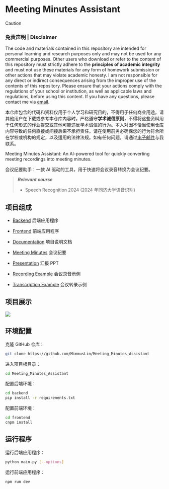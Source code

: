 # Meeting Minutes Assistant

> [!CAUTION]
> ### 免责声明 | Disclaimer
>
> The code and materials contained in this repository are intended for personal learning and research purposes only and may not be used for any commercial purposes. Other users who download or refer to the content of this repository must strictly adhere to the **principles of academic integrity** and must not use these materials for any form of homework submission or other actions that may violate academic honesty. I am not responsible for any direct or indirect consequences arising from the improper use of the contents of this repository. Please ensure that your actions comply with the regulations of your school or institution, as well as applicable laws and regulations, before using this content. If you have any questions, please contact me via [email](mailto:minmuslin@outlook.com).
>
> 本仓库包含的代码和资料仅用于个人学习和研究目的，不得用于任何商业用途。请其他用户在下载或参考本仓库内容时，严格遵守**学术诚信原则**，不得将这些资料用于任何形式的作业提交或其他可能违反学术诚信的行为。本人对因不恰当使用仓库内容导致的任何直接或间接后果不承担责任。请在使用前务必确保您的行为符合所在学校或机构的规定，以及适用的法律法规。如有任何问题，请通过[电子邮件](mailto:minmuslin@outlook.com)与我联系。

Meeting Minutes Assistant: An AI-powered tool for quickly converting meeting recordings into meeting minutes.

会议纪要助手：一款 AI 驱动的工具，用于快速将会议录音转换为会议纪要。

> ***Relevant course***
> * Speech Recognition 2024 (2024 年同济大学语音识别)

## 项目组成

* [Backend](backend)
后端应用程序

* [Frontend](frontend)
前端应用程序

* [Documentation](Documentation.md)
项目说明文档

* [Meeting Minutes](meeting-minutes.md)
会议纪要

* [Presentation](Presentation.pptx)
汇报 PPT

* [Recording Example](recording-example.wav)
会议录音示例

* [Transcription Example](transcription-example.md)
会议转录示例

## 项目展示

![](assets/Demonstration.gif)

## 环境配置

克隆 GitHub 仓库：

```bash
git clone https://github.com/MinmusLin/Meeting_Minutes_Assistant
```

进入项目根目录：

```bash
cd Meeting_Minutes_Assistant
```

配置后端环境：

```bash
cd backend
pip install -r requirements.txt
```

配置前端环境：

```bash
cd frontend
cnpm install
```

## 运行程序

运行后端应用程序：

```bash
python main.py [--options]
```

运行前端应用程序：

```bash
npm run dev
```
